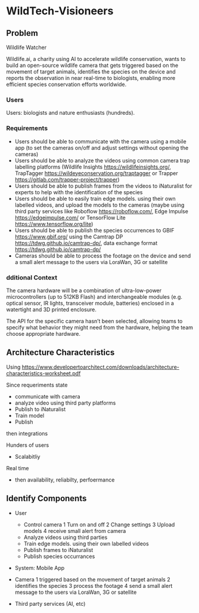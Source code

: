 # WildTech-Visioneers

## Problem

Wildlife Watcher

Wildlife.ai, a charity using AI to accelerate wildlife conservation, wants to build an open-source wildlife camera that gets triggered based on the movement of target animals, identifies the species on the device and reports the observation in near real-time to biologists, enabling more efficient species conservation efforts worldwide.

### Users
Users: biologists and nature enthusiasts (hundreds).

### Requirements
- Users should be able to communicate with the camera using a mobile app (to set the cameras on/off and adjust settings without opening the cameras)
- Users should be able to analyze the videos using common camera trap labelling platforms (Wildlife Insights https://wildlifeinsights.org/, TrapTagger https://wildeyeconservation.org/traptagger or Trapper https://gitlab.com/trapper-project/trapper)
- Users should be able to publish frames from the videos to iNaturalist for experts to help with the identification of the species
- Users should be able to easily train edge models. using their own labelled videos, and upload the models to the cameras (maybe using third party services like Roboflow https://roboflow.com/, Edge Impulse https://edgeimpulse.com/ or TensorFlow Lite https://www.tensorflow.org/lite)
- Users should be able to publish the species occurrences to GBIF https://www.gbif.org/ using the Camtrap DP https://tdwg.github.io/camtrap-dp/, data exchange format https://tdwg.github.io/camtrap-dp/
- Cameras should be able to process the footage on the device and send a small alert message to the users via LoraWan, 3G or satellite

### dditional Context
The camera hardware will be a combination of ultra-low-power microcontrollers (up to 512KB Flash) and interchangeable modules (e.g. optical sensor, IR lights, transceiver module, batteries) enclosed in a watertight and 3D printed enclosure.

The API for the specific camera hasn’t been selected, allowing teams to specify what behavior they might need from the hardware, helping the team choose appropriate hardware.

## Architecture Characteristics
Using https://www.developertoarchitect.com/downloads/architecture-characteristics-worksheet.pdf

Since requeriments state 
- communicate with camera
- analyze video using third party platforms
- Publish to iNaturalist
- Train model
- Publish

then integrations

Hunders of users
- Scalabitliy

Real time
- then availability, reliabilty, perfoermance


## Identify Components
- User
  - Control camera
   1 Turn on and off
   2 Change settings
   3 Upload models
   4 receive small alert from camera
  - Analyze videos using third parties
  - Train edge models. using their own labelled videos
  - Publish frames to iNaturalist
  - Publish species occurrances
- System: Mobile App
- Camera
  1 triggered based on the movement of target animals
  2 identifies the species
  3 process the footage
  4 send a small alert message to the users via LoraWan, 3G or satellite
  
- Third party services (AI, etc)




  

